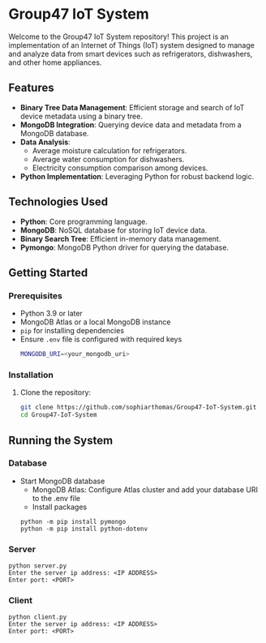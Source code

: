# Group47 IoT System

Welcome to the Group47 IoT System repository! This project is an implementation of an Internet of Things (IoT) system designed to manage and analyze data from smart devices such as refrigerators, dishwashers, and other home appliances.

## Features

- **Binary Tree Data Management**: Efficient storage and search of IoT device metadata using a binary tree.
- **MongoDB Integration**: Querying device data and metadata from a MongoDB database.
- **Data Analysis**:
  - Average moisture calculation for refrigerators.
  - Average water consumption for dishwashers.
  - Electricity consumption comparison among devices.
- **Python Implementation**: Leveraging Python for robust backend logic.

## Technologies Used

- **Python**: Core programming language.
- **MongoDB**: NoSQL database for storing IoT device data.
- **Binary Search Tree**: Efficient in-memory data management.
- **Pymongo**: MongoDB Python driver for querying the database.


## Getting Started

### Prerequisites

- Python 3.9 or later
- MongoDB Atlas or a local MongoDB instance
- `pip` for installing dependencies
- Ensure `.env` file is configured with required keys
    ```bash
    MONGODB_URI=<your_mongodb_uri>
### Installation

1. Clone the repository:
   ```bash
   git clone https://github.com/sophiarthomas/Group47-IoT-System.git
   cd Group47-IoT-System
## Running the System

### Database
- Start MongoDB database
    - MongoDB Atlas: Configure Atlas cluster and add your database URI to the .env file
    - Install packages
    ```
    python -m pip install pymongo
    python -m pip install python-dotenv

### Server
    python server.py
    Enter the server ip address: <IP ADDRESS>
    Enter port: <PORT>

### Client
    python client.py
    Enter the server ip address: <IP ADDRESS>
    Enter port: <PORT>

